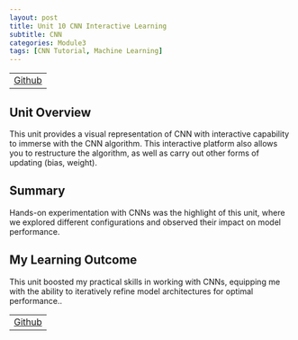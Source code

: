 ```yaml
---
layout: post
title: Unit 10 CNN Interactive Learning
subtitle: CNN
categories: Module3
tags: [CNN Tutorial, Machine Learning]
---
```

<html lang="en">

<table>
    <tr>
        <td><a href="../../../../MachineLearning/Unit09" target="_blank" class="button large">Github</a></td> 
    </tr>
</table>

<body>

<h2>Unit Overview </h2>
<p>This unit provides a visual representation of CNN with interactive capability to immerse with the CNN algorithm. This interactive platform also allows you to restructure the algorithm, as well as carry out other forms of updating (bias, weight).</p>

<h2>Summary</h2>
<p>Hands-on experimentation with CNNs was the highlight of this unit, where we explored different configurations and observed their impact on model performance.</p>

<h2>My Learning Outcome</h2>
<p>This unit boosted my practical skills in working with CNNs, equipping me with the ability to iteratively refine model architectures for optimal performance..</p>

</body>

</html>

<table>
    <tr>
        <td><a href="../../../../MachineLearning/Unit09" target="_blank" class="button large">Github</a></td> 
    </tr>
</table>




